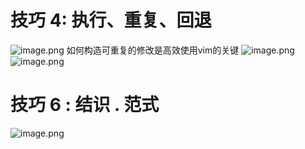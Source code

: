 # 技巧 4: 执行、重复、回退
![image.png](https://raw.githubusercontent.com/lj970926/image-hosting/master/images/20241220111825.png)
如何构造可重复的修改是高效使用vim的关键
![image.png](https://raw.githubusercontent.com/lj970926/image-hosting/master/images/20241220112035.png)
![image.png](https://raw.githubusercontent.com/lj970926/image-hosting/master/images/20241220112044.png)
# 技巧 6 : 结识 . 范式
![image.png](https://raw.githubusercontent.com/lj970926/image-hosting/master/images/20241220114956.png)
